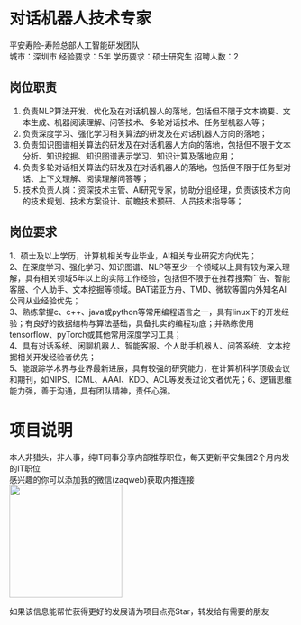 # 对话机器人技术专家
平安寿险-寿险总部人工智能研发团队  
城市：深圳市 经验要求：5年 学历要求：硕士研究生  招聘人数：2

## 岗位职责
1. 负责NLP算法开发、优化及在对话机器人的落地，包括但不限于文本摘要、文本生成、机器阅读理解、问答技术、多轮对话技术、任务型机器人等；   
2. 负责深度学习、强化学习相关算法的研发及在对话机器人方向的落地；   
3. 负责知识图谱相关算法的研发及在对话机器人方向的落地，包括但不限于文本分析、知识挖掘、知识图谱表示学习、知识计算及落地应用；   
4. 负责多轮对话相关算法的研发及在对话机器人的落地，包括但不限于任务型对话、上下文理解、阅读理解问答等；   
5. 技术负责人岗：资深技术主管、AI研究专家，协助分组经理，负责该技术方向的技术规划、技术方案设计、前瞻技术预研、人员技术指导等；

## 岗位要求
1、硕士及以上学历，计算机相关专业毕业，AI相关专业研究方向优先；   
2、在深度学习、强化学习、知识图谱、NLP等至少一个领域以上具有较为深入理解，具有相关领域5年以上的实际工作经验，包括但不限于在推荐搜索广告、智能客服、个人助手、文本挖掘等领域。BAT诺亚方舟、TMD、微软等国内外知名AI公司从业经验优先；   
3、熟练掌握c、c++、java或python等常用编程语言之一，具有linux下的开发经验；有良好的数据结构与算法基础，具备扎实的编程功底；并熟练使用tensorflow、pyTorch或其他常用深度学习工具；   
4、具有对话系统、闲聊机器人、智能客服、个人助手机器人、问答系统、文本挖掘相关开发经验者优先；   
5、能跟踪学术界与业界最新进展，具有较强的研究能力，在计算机科学顶级会议和期刊，如NIPS、ICML、AAAI、KDD、ACL等发表过论文者优先；6、逻辑思维能力强，善于沟通，具有团队精神，责任心强。

# 项目说明

本人非猎头，非人事，纯IT同事分享内部推荐职位，每天更新平安集团2个月内发的IT职位  
感兴趣的你可以添加我的微信(zaqweb)获取内推连接  
<img src="https://github.com/zaqweb/PA-IT-JOBS/blob/master/WechatICode.jpeg"  height="200" width="200">

如果该信息能帮忙获得更好的发展请为项目点亮Star，转发给有需要的朋友




